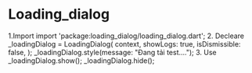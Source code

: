 # Loading_dialog
1.Import
    import 'package:loading_dialog/loading_dialog.dart';
2. Decleare
    _loadingDialog = LoadingDialog(
         context,
         showLogs: true,
         isDismissible: false,
       );
       _loadingDialog.style(message: "Đang tải test....");
3. Use
    _loadingDialog.show();
    _loadingDialog.hide();


